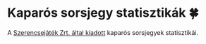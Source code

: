 # Kaparós sorsjegy statisztikák 🍀
A [Szerencsejáték Zrt. által kiadott](https://bet.szerencsejatek.hu/sorsjegyek) kaparós sorsjegyek statisztikái.
